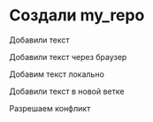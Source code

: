 # Создали my_repo

Добавили текст

Добавили текст через браузер

Добавим текст локально

Добавили текст в новой ветке

Разрешаем конфликт
